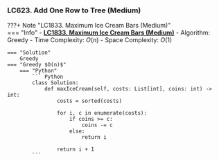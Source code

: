 ### LC623. Add One Row to Tree (Medium)
???+ Note "LC1833. Maximum Ice Cream Bars (Medium)"    
    === "Info"
        - **<a href="https://leetcode-cn.com/problems/maximum-ice-cream-bars/" target="_blank">LC1833. Maximum Ice Cream Bars (Medium)</a>**
        - Algorithm: Greedy
        - Time Complexity: $O(n)$
        - Space Complexity: $O(1)$

    === "Solution"
        Greedy
    === "Greedy $O(n)$"
        === "Python"
            ``` Python
            class Solution:
                def maxIceCream(self, costs: List[int], coins: int) -> int:
                    costs = sorted(costs)

                    for i, c in enumerate(costs):
                        if coins >= c:                
                            coins -= c
                        else:
                            return i
                    
                    return i + 1                     
            ```